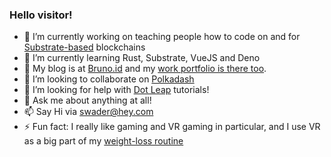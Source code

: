 ### Hello visitor!

- 🔭 I’m currently working on teaching people how to code on and for [Substrate-based](https://www.youtube.com/watch?v=--7t596sw7E) blockchains
- 🌱 I’m currently learning Rust, Substrate, VueJS and Deno
- 📑 My blog is at [Bruno.id](https://bruno.id/) and my [work portfolio is there too](https://bruno.id/current-and-past-work/).
- 👯 I’m looking to collaborate on [Polkadash](https://github.com/swader/polkadot)
- 🤔 I’m looking for help with [Dot Leap](https://dotleap.com) tutorials!
- 💬 Ask me about anything at all!
- 📫 Say Hi via [swader@hey.com](mailto:swader@hey.com)
- ⚡ Fun fact: I really like gaming and VR gaming in particular, and I use VR as a big part of my [weight-loss routine](https://bruno.id/an-endomorphs-journey-to-health-part-1/)
